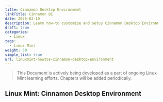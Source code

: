 ```yaml
---
title: Cinnamon Desktop Environment
linkTitle: Cinnamon DE
date: 2025-02-10
description: Learn how-to customize and setup Cinnamon Desktop Environment with this step-by-step guide.
draft: true
categories:
  - Linux
tags:
  - Linux Mint
weight: 30
simple_list: true
url: linuxmint-howtos-cinnamon-desktop-environment
---
```


> This Document is actively being developed as a part of ongoing Linux Mint learning efforts. Chapters will be added periodically.

## Linux Mint: Cinnamon Desktop Environment

